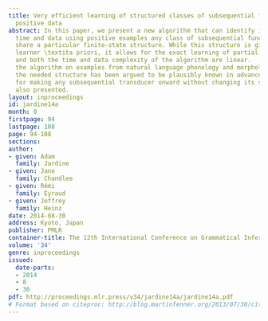 ```yaml
---
title: Very efficient learning of structured classes of subsequential functions from
  positive data
abstract: In this paper, we present a new algorithm that can identify in polynomial
  time and data using positive examples any class of subsequential functions that
  share a particular finite-state structure. While this structure is given to the
  learner \textita priori, it allows for the exact learning of partial functions,
  and both the time and data complexity of the algorithm are linear.   We demonstrate
  the algorithm on examples from natural language phonology and morphology in which
  the needed structure has been argued to be plausibly known in advance. A procedure
  for making any subsequential transducer onward without changing its structure is
  also presented.
layout: inproceedings
id: jardine14a
month: 0
firstpage: 94
lastpage: 108
page: 94-108
sections: 
author:
- given: Adam
  family: Jardine
- given: Jane
  family: Chandlee
- given: Rémi
  family: Eyraud
- given: Jeffrey
  family: Heinz
date: 2014-08-30
address: Kyoto, Japan
publisher: PMLR
container-title: The 12th International Conference on Grammatical Inference
volume: '34'
genre: inproceedings
issued:
  date-parts:
  - 2014
  - 8
  - 30
pdf: http://proceedings.mlr.press/v34/jardine14a/jardine14a.pdf
# Format based on citeproc: http://blog.martinfenner.org/2013/07/30/citeproc-yaml-for-bibliographies/
---
```

